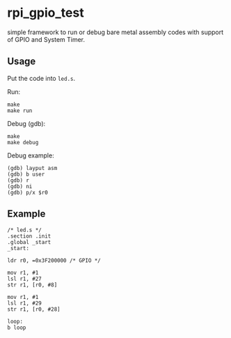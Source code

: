 # rpi_gpio_test

simple framework to run or debug bare metal assembly codes with support of GPIO and System Timer.

## Usage

Put the code into `led.s`.

Run:
```shell
make
make run
```

Debug (gdb):
```shell
make
make debug
```

Debug example:
```
(gdb) layput asm
(gdb) b user
(gdb) r
(gdb) ni
(gdb) p/x $r0
```

## Example

```
/* led.s */
.section .init
.global _start
_start:

ldr r0, =0x3F200000 /* GPIO */

mov r1, #1
lsl r1, #27
str r1, [r0, #8]

mov r1, #1
lsl r1, #29
str r1, [r0, #28]

loop:
b loop
```
